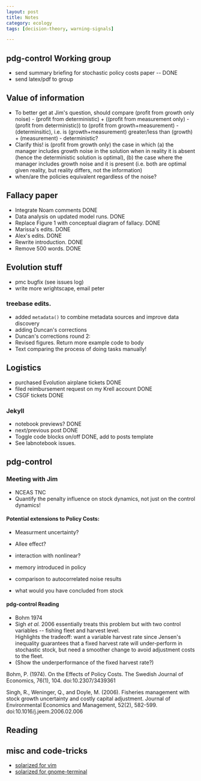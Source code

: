 ```yaml
---
layout: post
title: Notes
category: ecology
tags: [decision-theory, warning-signals]

---
```



## pdg-control Working group

* send summary briefing for stochastic policy costs paper -- DONE
* send latex/pdf to group

## Value of information

- To better get at Jim's question, should compare (profit from growth only noise) - (profit from deterministic) + ((profit from measurement only) - (profit from deterministic)) to (profit from growth+measurement) - (determinsitic), i.e. is (growth+measurement) greater/less than (growth) + (measurement) - deterministic?   
- Clarify this!  is (profit from growth only) the case in which (a) the manager includes growth noise in the solution when in reality it is absent (hence the deterministic solution is optimal), (b) the case where the manager includes growth noise and it is present (i.e. both are optimal given reality, but reality differs, not the information) 
- when/are the policies equivalent regardless of the noise? 


## Fallacy paper

* Integrate Noam comments DONE
* Data analysis on updated model runs. DONE 
* Replace Figure 1 with conceptual diagram of fallacy. DONE
* Marissa's edits. DONE
* Alex's edits. DONE
* Rewrite introduction.  DONE
* Remove 500 words. DONE


## Evolution stuff

* pmc bugfix (see issues log)
* write more wrightscape, email peter

### treebase edits.  

- added `metadata()` to combine metadata sources and improve data discovery
- adding Duncan's corrections
- Duncan's corrections round 2: 
- Revised figures.  Return more example code to body
- Text comparing the process of doing tasks manually!


## Logistics

* purchased Evolution airplane tickets DONE
* filed reimbursement request on my Krell account DONE
* CSGF tickets DONE


### Jekyll 

* notebook previews? DONE
* next/previous post DONE
* Toggle code blocks on/off DONE, add to posts template
* See labnotebook issues.  

## pdg-control

### Meeting with Jim

- NCEAS TNC
- Quantify the penalty influence on stock dynamics, not just on the control dynamics!


#### Potential extensions to Policy Costs:

-  Measurment uncertainty?
-  Allee effect? 
-  interaction with nonlinear?

- memory introduced in policy
- comparison to autocorrelated noise results 
- what would you have concluded from stock 

#### pdg-control Reading

* Bohm 1974 
* Sigh _et al._ 2006 essentially treats this problem but with two control variables -- fishing fleet and harvest level.  
Highlights the tradeoff: want a variable harvest rate since Jensen's inequality guarantees that a fixed harvest rate will under-perform in stochastic stock, but need a smoother change to avoid adjustment costs to the fleet.  
* (Show the underperformance of the fixed harvest rate?)


Bohm, P. (1974). On the Effects of Policy Costs. The Swedish Journal of Economics, 76(1), 104. doi:10.2307/3439361

Singh, R., Weninger, Q., and Doyle, M. (2006). Fisheries management with stock growth uncertainty and costly capital adjustment. Journal of Environmental Economics and Management, 52(2), 582-599. doi:10.1016/j.jeem.2006.02.006


## Reading


## misc and code-tricks

- [solarized for vim](https://github.com/altercation/vim-colors-solarized)
- [solarized for gnome-terminal](https://github.com/sigurdga/gnome-terminal-colors-solarized)

